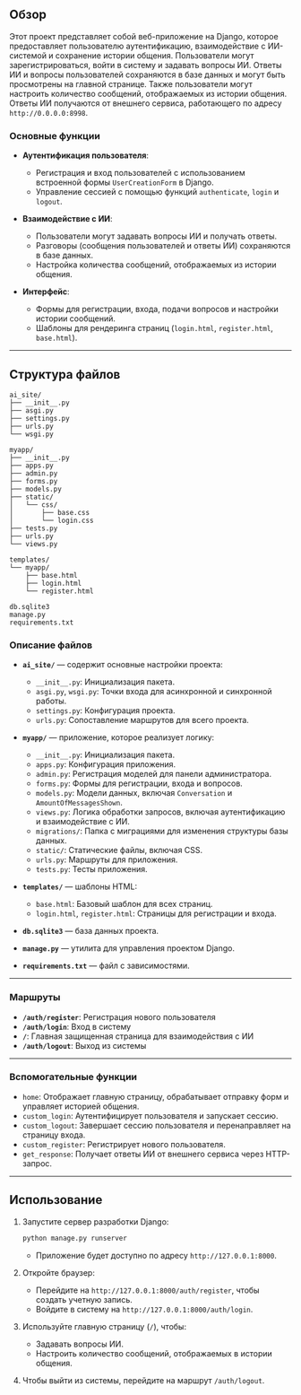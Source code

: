 ## Обзор
Этот проект представляет собой веб-приложение на Django, которое предоставляет пользователю аутентификацию, взаимодействие с ИИ-системой и сохранение истории общения. Пользователи могут зарегистрироваться, войти в систему и задавать вопросы ИИ. Ответы ИИ и вопросы пользователей сохраняются в базе данных и могут быть просмотрены на главной странице. Также пользователи могут настроить количество сообщений, отображаемых из истории общения. Ответы ИИ получаются от внешнего сервиса, работающего по адресу `http://0.0.0.0:8998`.

### Основные функции
- **Аутентификация пользователя**:
  - Регистрация и вход пользователей с использованием встроенной формы `UserCreationForm` в Django.
  - Управление сессией с помощью функций `authenticate`, `login` и `logout`.

- **Взаимодействие с ИИ**:
  - Пользователи могут задавать вопросы ИИ и получать ответы.
  - Разговоры (сообщения пользователей и ответы ИИ) сохраняются в базе данных.
  - Настройка количества сообщений, отображаемых из истории общения.

- **Интерфейс**:
  - Формы для регистрации, входа, подачи вопросов и настройки истории сообщений.
  - Шаблоны для рендеринга страниц (`login.html`, `register.html`, `base.html`).

---

## Структура файлов

```
ai_site/
├── __init__.py
├── asgi.py
├── settings.py
├── urls.py
└── wsgi.py

myapp/
├── __init__.py
├── apps.py
├── admin.py
├── forms.py
├── models.py
├── static/
│   └── css/
│       ├── base.css
│       └── login.css
├── tests.py
├── urls.py
└── views.py

templates/
└── myapp/
    ├── base.html
    ├── login.html
    └── register.html

db.sqlite3
manage.py
requirements.txt
```

### Описание файлов

- **`ai_site/`** — содержит основные настройки проекта:
  - `__init__.py`: Инициализация пакета.
  - `asgi.py`, `wsgi.py`: Точки входа для асинхронной и синхронной работы.
  - `settings.py`: Конфигурация проекта.
  - `urls.py`: Сопоставление маршрутов для всего проекта.

- **`myapp/`** — приложение, которое реализует логику:
  - `__init__.py`: Инициализация пакета.
  - `apps.py`: Конфигурация приложения.
  - `admin.py`: Регистрация моделей для панели администратора.
  - `forms.py`: Формы для регистрации, входа и вопросов.
  - `models.py`: Модели данных, включая `Conversation` и `AmountOfMessagesShown`.
  - `views.py`: Логика обработки запросов, включая аутентификацию и взаимодействие с ИИ.
  - `migrations/`: Папка с миграциями для изменения структуры базы данных.
  - `static/`: Статические файлы, включая CSS.
  - `urls.py`: Маршруты для приложения.
  - `tests.py`: Тесты приложения.

- **`templates/`** — шаблоны HTML:
  - `base.html`: Базовый шаблон для всех страниц.
  - `login.html`, `register.html`: Страницы для регистрации и входа.

- **`db.sqlite3`** — база данных проекта.
- **`manage.py`** — утилита для управления проектом Django.
- **`requirements.txt`** — файл с зависимостями.

---

### Маршруты

- **`/auth/register`**: Регистрация нового пользователя
- **`/auth/login`**: Вход в систему
- **`/`**: Главная защищенная страница для взаимодействия с ИИ
- **`/auth/logout`**: Выход из системы

---

### Вспомогательные функции
- `home`: Отображает главную страницу, обрабатывает отправку форм и управляет историей общения.
- `custom_login`: Аутентифицирует пользователя и запускает сессию.
- `custom_logout`: Завершает сессию пользователя и перенаправляет на страницу входа.
- `custom_register`: Регистрирует нового пользователя.
- `get_response`: Получает ответы ИИ от внешнего сервиса через HTTP-запрос.

---

## Использование

1. Запустите сервер разработки Django:
   ```bash
   python manage.py runserver
   ```
   - Приложение будет доступно по адресу `http://127.0.0.1:8000`.

2. Откройте браузер:
   - Перейдите на `http://127.0.0.1:8000/auth/register`, чтобы создать учетную запись.
   - Войдите в систему на `http://127.0.0.1:8000/auth/login`.

3. Используйте главную страницу (`/`), чтобы:
   - Задавать вопросы ИИ.
   - Настроить количество сообщений, отображаемых в истории общения.

4. Чтобы выйти из системы, перейдите на маршрут `/auth/logout`.
